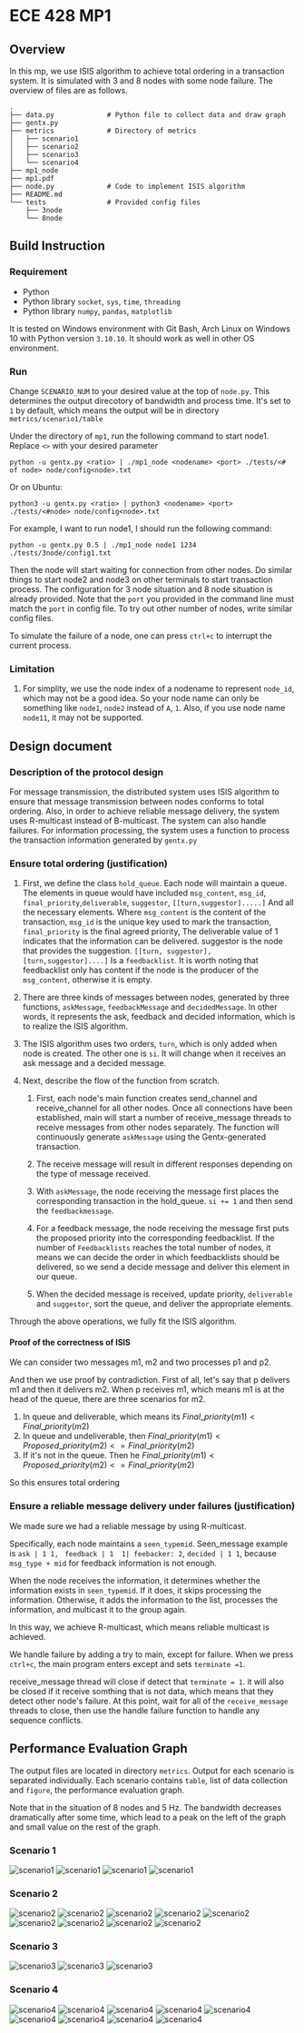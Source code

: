 # ECE 428 MP1

## Overview

In this mp, we use ISIS algorithm to achieve total ordering in a transaction system. It is simulated with 3 and 8 nodes with some node failure. The overview of files are as follows.

```
.
├── data.py				# Python file to collect data and draw graph
├── gentx.py
├── metrics				# Directory of metrics
│   ├── scenario1
│   ├── scenario2
│   ├── scenario3
│   └── scenario4
├── mp1_node			
├── mp1.pdf
├── node.py				# Code to implement ISIS algorithm
├── README.md
└── tests				# Provided config files
    ├── 3node
    └── 8node
```

## Build Instruction

### Requirement

- Python 
- Python library `socket`, `sys`, `time`, `threading`
- Python library `numpy`, `pandas`, `matplotlib`

It is tested on Windows environment with Git Bash, Arch Linux on Windows 10 with Python version `3.10.10`. It should work as well in other OS environment.

### Run

Change `SCENARIO_NUM` to your desired value at the top of `node.py`. This determines the output direcotory of bandwidth and process time. It's set to `1` by default, which means the output will be in directory `metrics/scenario1/table`

 Under the directory of `mp1`, run the following command to start node1. Replace `<>` with your desired parameter
```
python -u gentx.py <ratio> | ./mp1_node <nodename> <port> ./tests/<# of node> node/config<node>.txt
```
Or on Ubuntu:
```
python3 -u gentx.py <ratio> | python3 <nodename> <port> ./tests/<#node> node/config<node>.txt
```

For example, I want to run node1, I should run the following command: 

```
python -u gentx.py 0.5 | ./mp1_node node1 1234 ./tests/3node/config1.txt
```

Then the node will start waiting for connection from other nodes. Do similar things to start node2 and node3 on other terminals to start transaction process. The configuration for 3 node situation and 8 node situation is already provided. Note that the `port` you provided in the command line must match the `port` in config file. To try out other number of nodes, write similar config files.

To simulate the failure of a node, one can press `ctrl+c` to interrupt the current process.


### Limitation

1. For simplity, we use the node index of a nodename to represent `node_id`, which may not be a good idea. So your node name can only be something like `node1`, `node2` instead of `A`, `1`. Also, if you use node name `node11`, it may not be supported. 


## Design document

### Description of the protocol design

For message transmission, the distributed system uses ISIS algorithm to ensure that message transmission between nodes conforms to total ordering. Also, in order to achieve reliable message delivery, the system uses R-multicast instead of B-multicast. The system can also handle failures. For information processing, the system uses a function to process the transaction information generated by `gentx.py`

### Ensure total ordering (justification)

1. First, we define the class `hold_queue`. Each node will maintain a queue. The elements in queue would have included `msg_content`, `msg_id`, `final_priority`,`deliverable`, `suggestor`, `[[turn,suggestor].....]` And all the necessary elements. Where `msg_content` is the content of the transaction, `msg_id` is the unique key used to mark the transaction, `final_priority` is the final agreed priority, The deliverable value of 1 indicates that the information can be delivered. suggestor is the node that provides the suggestion. `[[turn, suggestor], [turn,suggestor]....]` Is a `feedbacklist`. It is worth noting that feedbacklist only has content if the node is the producer of the `msg_content`, otherwise it is empty.

2. There are three kinds of messages between nodes, generated by three functions, `askMessage`, `feedbackMessage` and `decidedMessage`. In other words, it represents the ask, feedback and decided information, which is to realize the ISIS algorithm.

3. The ISIS algorithm uses two orders, `turn`, which is only added when node is created. The other one is `si`. It will change when it receives an ask message and a decided message.


4. Next, describe the flow of the function from scratch.
	1. First, each node's main function creates send_channel and receive_channel for all other nodes. Once all connections have been established, main will start a number of receive_message threads to receive messages from other nodes separately. The function will continuously generate `askMessage` using the Gentx-generated transaction.

	2. The receive message will result in different responses depending on the type of message received.

	3. With `askMessage`, the node receiving the message first places the corresponding transaction in the hold_queue. `si += 1` and then send the `feedbackmessage`.

	4. For a feedback message, the node receiving the message first puts the proposed priority into the corresponding feedbacklist. If the number of `Feedbacklists` reaches the total number of nodes, it means we can decide the order in which feedbacklists should be delivered, so we send a decide message and deliver this element in our queue.

	5. When the decided message is received, update priority, `deliverable` and `suggestor`, sort the queue, and deliver the appropriate elements.

Through the above operations, we fully fit the ISIS algorithm.


#### Proof of the correctness of ISIS	

We can consider two messages m1, m2 and two processes p1 and p2. 


And then we use proof by contradiction.
First of all, let's say that p delivers m1 and then it delivers m2. When p receives m1, which means m1 is at the head of the queue, there are three scenarios for m2.

1. In queue and deliverable, which means its $Final\_priority(m1) < Final\_priority(m2)$
2. In queue and undeliverable, 
then $Final\_priority(m1)<Proposed\_priority (m2) <=Final\_priority(m2)$
3. If it's not in the queue.
Then he $Final\_priority(m1)<Proposed\_priority (m2) <=Final\_priority(m2)$

So this ensures total ordering


### Ensure a reliable message delivery under failures (justification)

We made sure we had a reliable message by using R-multicast.

Specifically, each node maintains a `seen_typemid`. Seen_message example is `ask | 1 1,` ` feedback | 1  1| feebacker: 2`,  `decided | 1 1`, because `msg_type + mid` for feedback information is not enough.

When the node receives the information, it determines whether the information exists in `seen_typemid`. If it does, it skips processing the information. Otherwise, it adds the information to the list, processes the information, and multicast it to the group again.

In this way, we achieve R-multicast, which means reliable multicast is achieved.

We handle failure by adding a try to main, except for failure.
When we press `ctrl+c`, the main program enters except and sets `terminate =1`. 

receive_message thread will close if detect that `terminate = 1`. it will also be closed if it receive somthing that is not data, which means that they detect other node's failure.
At this point, wait for all of the `receive_message` threads to close, then use the handle failure function to handle any sequence conflicts.


## Performance Evaluation Graph

The output files are located in directory `metrics`. Output for each scenario is separated individually. Each scenario contains `table`, list of data collection and `figure`, the performance evaluation graph.

Note that in the situation of 8 nodes and 5 Hz. The bandwidth decreases dramatically after some time, which lead to a peak on the left of the graph and small value on the rest of the graph. 

### Scenario 1

![scenario1](./metrics/scenario1/figure/bandwidth_node1.jpg)
![scenario1](./metrics/scenario1/figure/bandwidth_node2.jpg)
![scenario1](./metrics/scenario1/figure/bandwidth_node3.jpg)
![scenario1](./metrics/scenario1/figure/process_time.jpg)

### Scenario 2

![scenario2](./metrics/scenario2/figure/bandwidth_node1.jpg)
![scenario2](./metrics/scenario2/figure/bandwidth_node2.jpg)
![scenario2](./metrics/scenario2/figure/bandwidth_node3.jpg)
![scenario2](./metrics/scenario2/figure/bandwidth_node4.jpg)
![scenario2](./metrics/scenario2/figure/bandwidth_node5.jpg)
![scenario2](./metrics/scenario2/figure/bandwidth_node6.jpg)
![scenario2](./metrics/scenario2/figure/bandwidth_node7.jpg)
![scenario2](./metrics/scenario2/figure/bandwidth_node8.jpg)
![scenario2](./metrics/scenario2/figure/process_time.jpg)


### Scenario 3

![scenario3](./metrics/scenario3/figure/bandwidth_node1.jpg)
![scenario3](./metrics/scenario3/figure/bandwidth_node2.jpg)
![scenario3](./metrics/scenario3/figure/bandwidth_node3.jpg)


### Scenario 4

![scenario4](./metrics/scenario4/figure/bandwidth_node1.jpg)
![scenario4](./metrics/scenario4/figure/bandwidth_node2.jpg)
![scenario4](./metrics/scenario4/figure/bandwidth_node3.jpg)
![scenario4](./metrics/scenario4/figure/bandwidth_node4.jpg)
![scenario4](./metrics/scenario4/figure/bandwidth_node5.jpg)
![scenario4](./metrics/scenario4/figure/bandwidth_node6.jpg)
![scenario4](./metrics/scenario4/figure/bandwidth_node7.jpg)
![scenario4](./metrics/scenario4/figure/bandwidth_node8.jpg)
![scenario4](./metrics/scenario4/figure/process_time.jpg.jpg)
